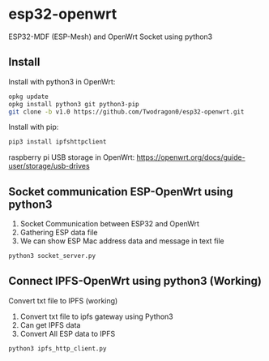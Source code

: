 # esp32-openwrt
ESP32-MDF (ESP-Mesh) and OpenWrt Socket using python3

## Install

Install with python3 in OpenWrt:
```sh
opkg update
opkg install python3 git python3-pip
git clone -b v1.0 https://github.com/Twodragon0/esp32-openwrt.git
```
Install with pip:

```sh
pip3 install ipfshttpclient
```

raspberry pi USB storage in OpenWrt:
https://openwrt.org/docs/guide-user/storage/usb-drives

## Socket communication ESP-OpenWrt using python3

1. Socket Communication between ESP32 and OpenWrt
2. Gathering ESP data file
3. We can show ESP Mac address data and message in text file

```sh
python3 socket_server.py
```

## Connect IPFS-OpenWrt using python3 (Working)

Convert txt file to IPFS (working)

1. Convert txt file to ipfs gateway using Python3
2. Can get IPFS data
3. Convert All ESP data to IPFS

```sh
python3 ipfs_http_client.py
```

